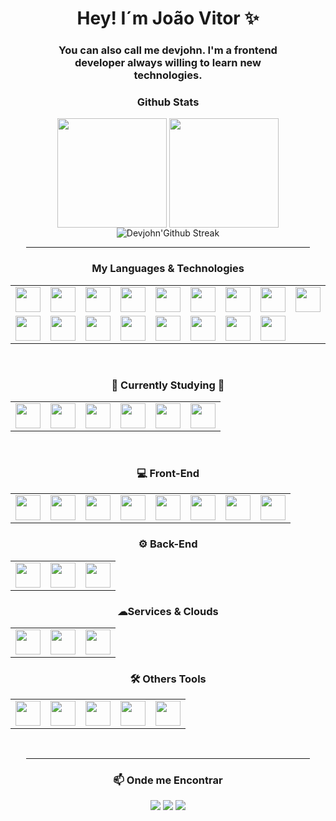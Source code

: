 <div style="width: 100%" align="center">
    <h1>Hey! I´m João Vitor ✨</h1>
    <div style="width: 80%">
        <h3>You can also call me devjohn. I'm a frontend developer always willing to learn new technologies.
        <h3/>
    </div>
</div>

<div style="width: 100%" align="center">
    <h3>Github Stats</h3>
    <p align="center">
        <a style="text-decoration: none" >
            <img align="center"  height="175px" src="https://github-readme-stats.vercel.app/api?username=devjohn42&show_icons=true&hide_border=true&title_color=32A1B9&amp&icon_color=79FF97&amp&text_color=e3edf7&amp&bg_color=23232f&count_private=true&include_all_commits=true"/>
        </a>
        <a style="text-decoration: none" >
            <img align="center" height="175px"  src="https://github-readme-stats.vercel.app/api/top-langs/?username=devjohn42&text_color=e3edf7&bg_color=23232f&title_color=32A1B9&langs_count=8&layout=compact&hide_border=true" />
        </a>
        <a style="text-decoration: none" >
            <img src="https://github-readme-streak-stats.herokuapp.com?user=devjohn42&border_radius=6&hide_border=true&date_format=M%20j%5B%2C%20Y%5D&card_width=742&card_height=175&background=23232f&stroke=e3edf7&ring=79FF97&fire=79FF97&currStreakNum=32A1B9&sideNums=32A1B9&currStreakLabel=32A1B9&sideLabels=32A1B9&dates=e3edf7" alt="Devjohn'Github Streak" />      
        </a>
</p>
</div>

<div align="center">
<hr width="90%" align="center">
    <h3>My Languages & Technologies</h3>
    <table>
  <tr>
        <td><img src="https://skillicons.dev/icons?i=html" height="40" width="40" align="top"/></td>
        <td><img src="https://skillicons.dev/icons?i=css" height="40" width="40" align="top"/></td>
        <td><img src="https://skillicons.dev/icons?i=js" height="40" width="40" align="top"/></td>
        <td><img src="https://skillicons.dev/icons?i=react" height="40" width="40" align="top"/></td>
        <td><img src="https://skillicons.dev/icons?i=nextjs" height="40" width="40" align="top"/></td>
        <!--<td><img src="https://skillicons.dev/icons?i=electron" height="40" width="40" align="top"/></td>-->
        <td><img src="https://skillicons.dev/icons?i=tailwind" height="40" width="40" align="top"/></td>
        <td><img src="https://skillicons.dev/icons?i=styledcomponents" height="40" width="40" align="top"/></td>
        <td><img src="https://skillicons.dev/icons?i=nodejs" height="40" width="40" align="top"/></td>
        <td><img src="https://skillicons.dev/icons?i=ts" height="40" width="40" align="top"/></td>
        <td><img src="https://skillicons.dev/icons?i=express" height="40" width="40" align="top"/></td>
        <!--<td><img src="https://skillicons.dev/icons?i=mongodb" height="40" width="40" align="top"/></td>-->
  </tr>
  <tr>
        <td><img src="https://skillicons.dev/icons?i=discord" height="40" width="40" align="top"/></td>
        <!--<td><img src="https://skillicons.dev/icons?i=discordjs" height="40" width="40" align="top"/></td>-->
        <!--<td><img src="https://skillicons.dev/icons?i=bots" height="40" width="40" align="top"/></td>-->
        <td><img src="https://skillicons.dev/icons?i=gcp" height="40" width="40" align="top"/></td>
        <td><img src="https://skillicons.dev/icons?i=vercel" height="40" width="40" align="top"/></td>
        <!--<td><img src="https://skillicons.dev/icons?i=firebase" height="40" width="40" align="top"/></td>-->
        <td><img src="https://skillicons.dev/icons?i=netlify" height="40" width="40" align="top"/></td>
        <td><img src="https://skillicons.dev/icons?i=vite" height="40" width="40" align="top"/></td>
        <td><img src="https://skillicons.dev/icons?i=vscode" height="40" width="40" align="top"/></td>
        <td><img src="https://skillicons.dev/icons?i=git" height="40" width="40" align="top"/></td>
        <td><img src="https://skillicons.dev/icons?i=github" height="40" width="40" align="top"/></td>
  </tr>
</table>
</div>
<br>
<div align="center">
    <h3>🎯 Currently Studying 🎯</h3>
    <table>
  <tr>
        <td><img src="https://skillicons.dev/icons?i=react" height="40" width="40" align="top"/></td>
        <td><img src="https://skillicons.dev/icons?i=nextjs" height="40" width="40" align="top"/></td>
        <td><img src="https://skillicons.dev/icons?i=electron" height="40" width="40" align="top"/></td>
        <td><img src="https://skillicons.dev/icons?i=ts" height="40" width="40" align="top"/></td>
        <td><img src="https://skillicons.dev/icons?i=nodejs" height="40" width="40" align="top"/></td>
        <td><img src="https://skillicons.dev/icons?i=nest" height="40" width="40" align="top"/></td>
  </tr>
</table>
</div>
<br>
<div align="center">
    <h3>💻 Front-End</h3>
    <table>
     <tr>
        <td><img src="https://skillicons.dev/icons?i=html"height="40" width="40" align="top"/></td>
        <td><img src="https://skillicons.dev/icons?i=css"height="40" width="40" align="top"/></td>
        <td><img src="https://skillicons.dev/icons?i=js"height="40" width="40" align="top"/></td>
        <td><img src="https://skillicons.dev/icons?i=ts" height="40" width="40" align="top"/></td>
        <td><img src="https://skillicons.dev/icons?i=react"height="40" width="40" align="top"/></td>
        <td><img src="https://skillicons.dev/icons?i=nextjs"height="40" width="40" align="top"/></td>
        <!--<td><img src="https://skillicons.dev/icons?i=electron"height="40" width="40" align="top"/></td>-->
        <td><img src="https://skillicons.dev/icons?i=tailwind"height="40" width="40" align="top"/></td>
        <td><img src="https://skillicons.dev/icons?i=styledcomponents"height="40" width="40" align="top"/></td>
     </tr>
    </table>
</div>

<div align="center">
    <h3>⚙ Back-End️</h3>
    <table>
     <tr>
        <td><img src="https://skillicons.dev/icons?i=nodejs" height="40" width="40" align="top"/></td>
        <td><img src="https://skillicons.dev/icons?i=ts" height="40" width="40" align="top"/></td>
        <td><img src="https://skillicons.dev/icons?i=express" height="40" width="40" align="top"/></td>
        <!--<td><img src="https://skillicons.dev/icons?i=discordjs" height="40" width="40" align="top"/></td>-->
        <!--<td><img src="https://skillicons.dev/icons?i=mongodb" height="40" width="40" align="top"/></td>-->
     </tr>
    </table>
</div>
<div align="center">
    <h3>☁Services & Clouds</h3>
    <table>
     <tr>
        <td><img src="https://skillicons.dev/icons?i=gcp" height="40" width="40" align="top"/></td>
        <td><img src="https://skillicons.dev/icons?i=vercel" height="40" width="40" align="top"/></td>
        <!--<td><img src="https://skillicons.dev/icons?i=firebase" height="40" width="40" align="top"/></td>-->
        <td><img src="https://skillicons.dev/icons?i=netlify" height="40" width="40" align="top"/></td>
        <!--<td><img src="https://skillicons.dev/icons?i=bots" height="40" width="40" align="top"/></td>-->
     </tr>
    </table>
</div>

<div align="center">
    <h3>🛠 Others Tools️</h3>
    <table>
     <tr>
        <td><img src="https://skillicons.dev/icons?i=vite" height="40" width="40" align="top"/></td>
        <!--<td><img src="https://skillicons.dev/icons?i=vitest" height="40" width="40" align="top"/></td>-->
        <td><img src="https://skillicons.dev/icons?i=vscode" height="40" width="40" align="top"/></td>
        <td><img src="https://skillicons.dev/icons?i=discord" height="40" width="40" align="top"/></td>
        <td><img src="https://skillicons.dev/icons?i=git" height="40" width="40" align="top"/></td>
        <td><img src="https://skillicons.dev/icons?i=github" height="40" width="40" align="top"/></td>
     </tr>
    </table>
<br>

</div>

<div align="center">
<hr width="90%" align="center">
    <h3>📫 Onde me Encontrar</h3>
    <div>
     <a href="https://www.linkedin.com/in/jo%C3%A3o-vitor-cardoso-barbosa-407173225/" target="_blank" style="text-decoration: none" >
      <img src="https://img.shields.io/badge/LinkedIn-0077B5?style=for-the-badge&logo=linkedin&logoColor=white"/>
     </a>
     <a href="https://www.instagram.com/devjohn42/" target="_blank" style="text-decoration: none" >
      <img src="https://img.shields.io/badge/Instagram-fe4164?style=for-the-badge&logo=instagram&logoColor=white"/>
     </a> 
     <a href="https://twitter.com/devjohn42" target="_blank" style="text-decoration: none" >
      <img src="https://img.shields.io/badge/Twitter-1DA1F2?style=for-the-badge&logo=twitter&logoColor=white"/>
     </a>
    </div>

</div>


</div>


